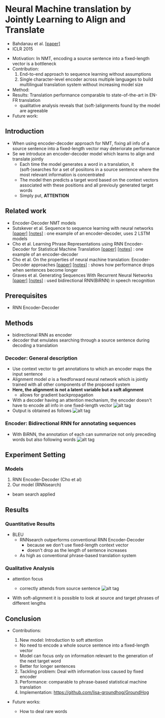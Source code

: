 # Neural Machine translation by Jointly Learning to Align and Translate
- Bahdanau et al.
[[paper]](https://arxiv.org/pdf/1409.0473v7.pdf)
- ICLR 2015

* Motivation: In NMT, encoding a source sentence into a fixed-length vector is a bottleneck
* Contribution: 
  1. End-to-end approach to sequence learning without assumptions
  2. Single character-level encoder across multiple languages to build multilingual translation system without increasing model size
* Method: 
* Results: Translation performance comparable to state-of-the-art in EN-FR translation
  - qualitative analysis reveals that (soft-)alignments found by the model are agreeable
* Future work: 

## Introduction
- When using encoder-decoder approach for NMT, fixing all info of a source sentence into a fixed-length vector
may deteriorate performance
- Se we introduce an encoder-decoder model which learns to align and translate jointly
  - Each time the model generates a word in a translation, it (soft-)searches for a set of posiitons in a source sentence
  where the most relevant information is concentrated
  - The model then predicts a target word based on the context vectors associated with these positions and all previouly generated
  target words
  - Simply put, **ATTENTION**

## Related work
- Encoder-Decoder NMT models
- Sutskever et al. Sequence to sequence learning with neural networks
[[paper]](http://papers.nips.cc/paper/5346-sequence-to-sequence-learning-with-neural-networks.pdf) 
[[notes]](https://github.com/mjc92/studies/blob/master/notes/Sequence_to_sequence_learning_with_neural_networks.md) 
: one example of an encoder-decoder, uses 2 LSTM models
- Cho et al. Learning Phrase Representations using RNN Encoder-Decoder for Statistical Machine Translation
[[paper]](https://arxiv.org/pdf/1406.1078v3.pdf) 
[[notes]]() 
: one example of an encoder-decoder
- Cho et al. On the properties of neural machine translation: Encoder-Decoder approaches
[[paper]]() 
[[notes]]() 
: shows how performance drops when sentences become longer
- Graves et al. Generating Sequences With Recurrent Neural Networks
[[paper]](https://arxiv.org/pdf/1308.0850v5.pdf) 
[[notes]]() 
: used bidirectional RNN(BiRNN) in speech recognition


## Prerequisites
- RNN Encoder-Decoder

## Methods
- bidirectional RNN as encoder
- decoder that emulates searching through a source sentence during decoding a translation

### Decoder: General description
- Use context vector to get annotations to which an encoder maps the input sentence
- Alignment model *a* is a feedforward neural network which is jointly trained with all other components
of the proposed system
- **Here, the alignment is not a latent variable but a soft alignment**
  - allows for gradient backpropagation
- With a decoder having an attention mechanism, the encoder doesn't have to encode all info in one fixed-length vector
![alt tag](https://github.com/mjc92/studies/blob/master/notes/images/decoder_attention_rnn.JPG)
- Output is obtained as follows
![alt tag](https://github.com/mjc92/studies/blob/master/notes/images/decoder_2_attention_rnn.JPG)

### Encoder: Bidirectional RNN for annotating sequences
- With BiRNN, the annotation of each can summarize not only preceding words but also following words
![alt tag](https://github.com/mjc92/studies/blob/master/notes/images/encoder_attention_rnn.JPG)


## Experiment Setting

### Models
1. RNN Encoder-Decoder (Cho et al)
2. Our model (RNNsearch)
- beam search applied

## Results

### Quantitative Results
- BLEU
  - RNNsearch outperforms conventional RNN Encoder-Decoder
    - because we don't use fixed-length context vector
    - doesn't drop as the length of sentence increases
  - As high as conventional phrase-based translation system

### Qualitative Analysis
- attention focus
  - correctly attends from source sentence
![alt tag](https://github.com/mjc92/studies/blob/master/notes/images/NMT_alignment.JPG)

- With soft-alignment it is possible to look at source and target phrases of different lengths

## Conclusion
- Contributions:
  1. New model: Introduction to soft attention
    - No need to encode a whole source sentence into a fixed-length vector
    - Model can focus only on information relevant to the generation of the next target word
    - Better for longer sentences
  2. Tackling problem: Deal with information loss caused by fixed encoder
  3. Performance: comparable to phrase-based statistical machine translation
  4. Implementation: https://github.com/lisa-groundhog/GroundHog

- Future works:
  - How to deal rare words
